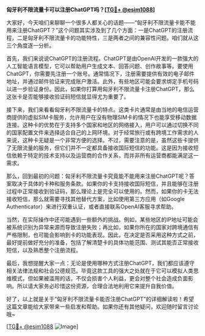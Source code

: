 **匈牙利不限流量卡可以注册ChatGPT吗？[[TG💪+ @esim1088](https://t.me/s/esim1088)]**

大家好，今天咱们来聊聊一个很多人都关心的话题——“匈牙利不限流量卡能不能用来注册ChatGPT？”这个问题其实涉及到了几个方面：一是ChatGPT的注册流程，二是匈牙利不限流量卡的功能特性，三是两者之间的兼容性问题。咱们就从这三个角度逐一分析。

首先，我们来说说ChatGPT的注册流程。ChatGPT是由OpenAI开发的一款强大的人工智能语言模型，它可以帮助用户生成文本、回答问题、创作故事等。要使用ChatGPT，你需要先注册一个账号。通常情况下，注册需要提供有效的电子邮件地址，并通过邮件验证来完成账户激活。此外，有些地区可能会要求绑定手机号码以进一步验证身份。因此，如果你打算用匈牙利不限流量卡注册ChatGPT，那么这张卡是否能够接收验证码短信就显得尤为重要了。

接下来，我们来看看匈牙利不限流量卡的特点。这类卡片通常是由当地的电信运营商提供的虚拟SIM卡服务，允许用户在没有物理SIM卡的情况下也能享受移动数据连接。这种卡的优势在于支持多个国家和地区的网络接入，用户可以通过切换不同的国家配置文件来选择适合自己的上网环境。对于经常旅行或有跨境工作需求的人来说，这种卡无疑是一个非常方便的选择。不过，需要注意的是，虽然这些卡提供了无限流量的服务，但它们并不一定都具备接收国际短信的功能。这是因为接收短信依赖于特定的技术支持以及运营商的合作关系，而并非所有运营商都能满足这一需求。

那么，回到最初的问题：匈牙利不限流量卡究竟能不能用来注册ChatGPT呢？答案取决于具体的卡种和服务条款。如果你的卡支持接收国际短信，并且能够在注册过程中正常接收到验证码，那么理论上是完全可以使用的。然而，如果你的卡无法接收短信，那么就需要寻找其他替代方案，比如使用第三方应用（如Google Authenticator）来进行双重认证，或者直接联系OpenAI客服寻求帮助。

当然，在实际操作中还可能遇到一些额外的挑战。例如，某些地区的IP地址可能会被系统识别为异常来源而导致注册失败；再比如，如果你所在的国家对跨境通信有严格限制，也可能会影响到卡的功能表现。因此，在决定是否采用这种方式之前，最好提前做好充分的准备，包括了解清楚卡的具体功能范围、测试其能否正常接收短信，以及熟悉整个注册流程。

最后，我想提醒大家一点：无论是使用哪种方式注册ChatGPT，我们都应该遵守相关法律法规和社会公德规范。毕竟这款工具的强大之处就在于它可以模拟人类思维模式，但如果被滥用的话，不仅会损害个人利益，更会对整个社会造成负面影响。所以请大家务必珍惜这份资源，合理合法地利用它来提升自我价值。

好了，以上就是关于“匈牙利不限流量卡能否注册ChatGPT”的详细解读啦！希望这篇文章能给大家带来一些启发和帮助。如果你还有其他疑问，欢迎随时留言讨论哦~ 

[[TG💪+ @esim1088](https://t.me/s/esim1088) ![Image](https://i.postimg.cc/4NQfJmqS/Snipaste-2025-05-13-00-14-12.png)]